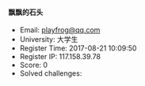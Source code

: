 #### 飘飘的石头  

* Email: playfrog@qq.com  
* University: 大学生  
* Register Time: 2017-08-21 10:09:50  
* Register IP: 117.158.39.78  
* Score: 0  
* Solved challenges: 
